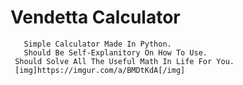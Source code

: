 # Vendetta Calculator

       Simple Calculator Made In Python.
       Should Be Self-Explanitory On How To Use.
     Should Solve All The Useful Math In Life For You.
     [img]https://imgur.com/a/BMDtKdA[/img]
